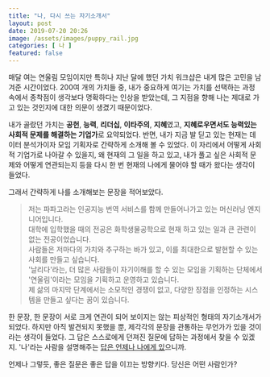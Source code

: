 ```yaml
---
title: "나, 다시 쓰는 자기소개서"
layout: post
date: 2019-07-20 20:26
image: /assets/images/puppy_rail.jpg
categories: [ 나 ]
featured: false
---
```


매달 여는 연울림 모임이지만 특히나 지난 달에 했던 가치 워크샵은 내게 많은 고민을 남겨준 시간이었다. 
200여 개의 가치들 중, 내가 중요하게 여기는 가치를 선택하는 과정 속에서 종착점이 생각보다 명확하다는 인상을 받았는데, 그 지점을 향해 나는 제대로 가고 있는 것인지에 대한 의문이 생겼기 때문이었다.

내가 골랐던 가치는 **공헌**, **능력**, **리더십**, **이타주의**, **지혜**였고, **지혜로우면서도 능력있는 사회적 문제를 해결하는 기업가**로 요약되었다. 
반면, 내가 지금 발 딛고 있는 현재는 데이터 분석가이자 모임 기획자로 간략하게 소개해 볼 수 있었다. 
이 자리에서 어떻게 사회적 기업가로 나아갈 수 있을지, 왜 현재의 그 일을 하고 있고, 내가 풀고 싶은 사회적 문제와 어떻게 연관되는지 등을 다시 한 번 현재의 나에게 물어야 할 때가 왔다는 생각이 들었다.

<div class="breaker"></div>

그래서 간략하게 나를 소개해보는 문장을 적어보았다.

> 저는 파파고라는 인공지능 번역 서비스를 함께 만들어나가고 있는 머신러닝 엔지니어입니다. <br>
> 대학에 입학했을 때의 전공은 화학생물공학으로 현재 하고 있는 일과 큰 관련이 없는 전공이었습니다. <br>
> 사람들은 저마다의 가치와 추구하는 바가 있고, 이를 최대한으로 발현할 수 있는 사회를 만들고 싶습니다. <br>
> '날리다'라는, 더 많은 사람들이 자기이해를 할 수 있는 모임을 기획하는 단체에서 '연울림'이라는 모임을 기획하고 운영하고 있습니다. <br>
> 제 삶의 마지막 단계에서는 소모적인 경쟁이 없고, 다양한 장점을 인정하는 시스템을 만들고 싶다는 꿈이 있습니다.

한 문장, 한 문장이 서로 크게 연관이 되어 보이지는 않는 피상적인 형태의 자기소개서가 되었다. 
하지만 아직 발견되지 못했을 뿐, 제각각의 문장을 관통하는 무언가가 있을 것이라는 생각이 들었다. 
그 답은 스스로에게 던져진 질문에 답하는 과정에서 찾을 수 있겠지. 
'나'라는 사람을 설명해주는 [답은 언제나 나에게 있](https://inmoonlight.github.io/%EC%9E%90%EA%B8%B0%EC%9D%B4%ED%95%B4/%EB%82%A0%EB%A6%AC%EB%8B%A4/2019/01/20/%EB%8B%B5%EC%9D%80-%EC%96%B8%EC%A0%9C%EB%82%98-%EB%82%98%EC%97%90%EA%B2%8C-%EC%9E%88%EB%8B%A4.html)으니까.

<div class="breaker"></div>

언제나 그렇듯, 좋은 질문은 좋은 답을 이끄는 방향키다. 
당신은 어떤 사람인가?